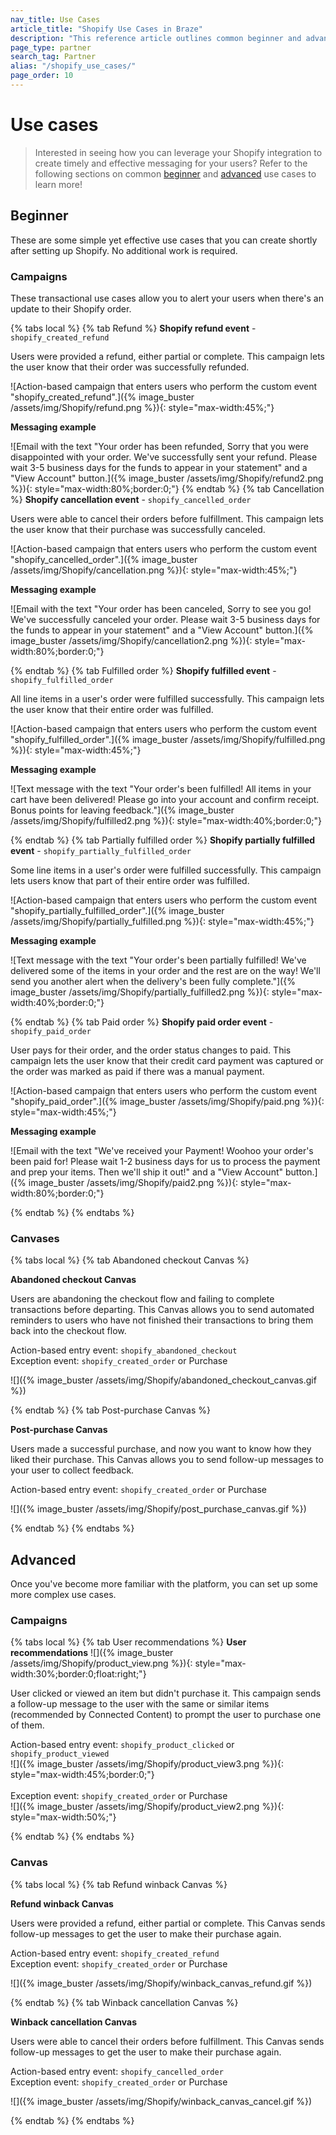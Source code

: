 ```yaml
---
nav_title: Use Cases
article_title: "Shopify Use Cases in Braze"
description: "This reference article outlines common beginner and advanced Shopify use cases."
page_type: partner
search_tag: Partner
alias: "/shopify_use_cases/"
page_order: 10
---
```


# Use cases

> Interested in seeing how you can leverage your Shopify integration to create timely and effective messaging for your users? Refer to the following sections on common [beginner](#beginner) and [advanced](#advanced) use cases to learn more!

## Beginner

These are some simple yet effective use cases that you can create shortly after setting up Shopify. No additional work is required. 

### Campaigns

These transactional use cases allow you to alert your users when there's an update to their Shopify order.

{% tabs local %}
{% tab Refund %}
**Shopify refund event** - `shopify_created_refund`

Users were provided a refund, either partial or complete. This campaign lets the user know that their order was successfully refunded.

![Action-based campaign that enters users who perform the custom event "shopify_created_refund".]({% image_buster /assets/img/Shopify/refund.png %}){: style="max-width:45%;"}

**Messaging example**

![Email with the text "Your order has been refunded, Sorry that you were disappointed with your order. We've successfully sent your refund. Please wait 3-5 business days for the funds to appear in your statement" and a "View Account" button.]({% image_buster /assets/img/Shopify/refund2.png %}){: style="max-width:80%;border:0;"}
{% endtab %}
{% tab Cancellation %}
**Shopify cancellation event** - `shopify_cancelled_order`

Users were able to cancel their orders before fulfillment. This campaign lets the user know that their purchase was successfully canceled.

![Action-based campaign that enters users who perform the custom event "shopify_cancelled_order".]({% image_buster /assets/img/Shopify/cancellation.png %}){: style="max-width:45%;"}

**Messaging example**

![Email with the text "Your order has been canceled, Sorry to see you go! We've successfully canceled your order. Please wait 3-5 business days for the funds to appear in your statement" and a "View Account" button.]({% image_buster /assets/img/Shopify/cancellation2.png %}){: style="max-width:80%;border:0;"}

{% endtab %}
{% tab Fulfilled order %}
**Shopify fulfilled event** - `shopify_fulfilled_order`

All line items in a user's order were fulfilled successfully. This campaign lets the user know that their entire order was fulfilled.

![Action-based campaign that enters users who perform the custom event "shopify_fulfilled_order".]({% image_buster /assets/img/Shopify/fulfilled.png %}){: style="max-width:45%;"}

**Messaging example**

![Text message with the text "Your order's been fulfilled! All items in your cart have been delivered! Please go into your account and confirm receipt. Bonus points for leaving feedback."]({% image_buster /assets/img/Shopify/fulfilled2.png %}){: style="max-width:40%;border:0;"}

{% endtab %}
{% tab Partially fulfilled order %}
**Shopify partially fulfilled event** - `shopify_partially_fulfilled_order`

Some line items in a user's order were fulfilled successfully. This campaign lets users know that part of their entire order was fulfilled.

![Action-based campaign that enters users who perform the custom event "shopify_partially_fulfilled_order".]({% image_buster /assets/img/Shopify/partially_fulfilled.png %}){: style="max-width:45%;"}

**Messaging example**

![Text message with the text "Your order's been partially fulfilled! We've delivered some of the items in your order and the rest are on the way! We'll send you another alert when the delivery's been fully complete."]({% image_buster /assets/img/Shopify/partially_fulfilled2.png %}){: style="max-width:40%;border:0;"}

{% endtab %}
{% tab Paid order %}
**Shopify paid order event** - `shopify_paid_order`

User pays for their order, and the order status changes to paid. This campaign lets the user know that their credit card payment was captured or the order was marked as paid if there was a manual payment.

![Action-based campaign that enters users who perform the custom event "shopify_paid_order".]({% image_buster /assets/img/Shopify/paid.png %}){: style="max-width:45%;"}

**Messaging example**

![Email with the text "We've received your Payment! Woohoo your order's been paid for! Please wait 1-2 business days for us to process the payment and prep your items. Then we'll ship it out!" and a "View Account" button.]({% image_buster /assets/img/Shopify/paid2.png %}){: style="max-width:80%;border:0;"}

{% endtab %}
{% endtabs  %}
### Canvases

{% tabs local %}
{% tab Abandoned checkout Canvas %}

**Abandoned checkout Canvas**

Users are abandoning the checkout flow and failing to complete transactions before departing. This Canvas allows you to send automated reminders to users who have not finished their transactions to bring them back into the checkout flow.

Action-based entry event: `shopify_abandoned_checkout`<br>
Exception event: `shopify_created_order` or Purchase

![]({% image_buster /assets/img/Shopify/abandoned_checkout_canvas.gif %})

{% endtab %}
{% tab Post-purchase Canvas %}

**Post-purchase Canvas**

Users made a successful purchase, and now you want to know how they liked their purchase. This Canvas allows you to send follow-up messages to your user to collect feedback. 

Action-based entry event: `shopify_created_order` or Purchase

![]({% image_buster /assets/img/Shopify/post_purchase_canvas.gif %})

{% endtab %}
{% endtabs %}

## Advanced

Once you've become more familiar with the platform, you can set up some more complex use cases.

### Campaigns

{% tabs local %}
{% tab User recommendations %}
**User recommendations**
![]({% image_buster /assets/img/Shopify/product_view.png %}){: style="max-width:30%;border:0;float:right;"}

User clicked or viewed an item but didn't purchase it. This campaign sends a follow-up message to the user with the same or similar items (recommended by Connected Content) to prompt the user to purchase one of them.

Action-based entry event: `shopify_product_clicked` or `shopify_product_viewed`<br>
![]({% image_buster /assets/img/Shopify/product_view3.png %}){: style="max-width:45%;border:0;"}
<br><br>
Exception event: `shopify_created_order` or Purchase<br>
![]({% image_buster /assets/img/Shopify/product_view2.png %}){: style="max-width:50%;"}

{% endtab %}
{% endtabs %}

### Canvas

{% tabs local %}
{% tab Refund winback Canvas %}

**Refund winback Canvas**

Users were provided a refund, either partial or complete. This Canvas sends follow-up messages to get the user to make their purchase again.

Action-based entry event: `shopify_created_refund`<br>
Exception event: `shopify_created_order` or Purchase

![]({% image_buster /assets/img/Shopify/winback_canvas_refund.gif %})


{% endtab %}
{% tab Winback cancellation Canvas %}

**Winback cancellation Canvas**

Users were able to cancel their orders before fulfillment. This Canvas sends follow-up messages to get the user to make their purchase again.

Action-based entry event: `shopify_cancelled_order`<br>
Exception event: `shopify_created_order` or Purchase

![]({% image_buster /assets/img/Shopify/winback_canvas_cancel.gif %})


{% endtab %}
{% endtabs %}